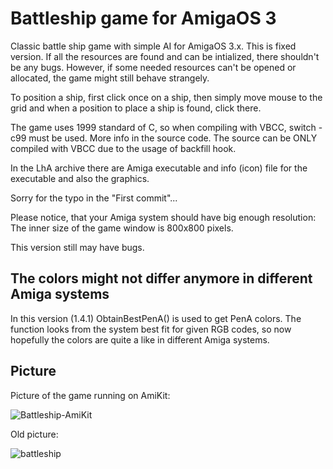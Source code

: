 # Battleship game for AmigaOS 3

Classic battle ship game with simple AI for AmigaOS 3.x. This is fixed version. If all the resources are found and can be intialized, there shouldn't be any bugs. However, if some needed resources can't be opened or allocated, the game might still behave strangely.

To position a ship, first click once on a ship, then simply move mouse to the grid and when a position to place a ship is found, click there.

The game uses 1999 standard of C, so when compiling with VBCC, switch -c99 must be used.
More info in the source code. The source can be ONLY compiled with VBCC due to the usage of backfill hook.

In the LhA archive there are Amiga executable and info (icon) file for the executable and also the graphics.

Sorry for the typo in the "First commit"...

Please notice, that your Amiga system should have big enough resolution: The inner size of the game window is 800x800 pixels.

This version still may have bugs.

## The colors might not differ anymore in different Amiga systems

In this version (1.4.1) ObtainBestPenA() is used to get PenA colors.
The function looks from the system best fit for given RGB codes, so now hopefully the colors are quite a like in different Amiga systems.

## Picture

Picture of the game running on AmiKit:

![Battleship-AmiKit](https://github.com/user-attachments/assets/a24e5642-8173-49a6-b762-2a37f5888b8a)


Old picture:

![battleship](https://github.com/user-attachments/assets/dda534e7-5f5f-4d0e-9887-93ce49e793a5)


